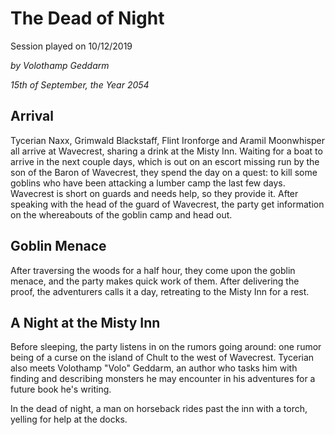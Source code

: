# The Dead of Night

Session played on 10/12/2019

*by Volothamp Geddarm*

*15th of September, the Year 2054*

## Arrival
Tycerian Naxx, Grimwald Blackstaff, Flint Ironforge and Aramil Moonwhisper all arrive at Wavecrest, sharing a drink at the Misty Inn. Waiting for a boat to arrive in the next couple days, which is out on an escort missing run by the son of the Baron of Wavecrest, they spend the day on a quest: to kill some goblins who have been attacking a lumber camp the last few days. Wavecrest is short on guards and needs help, so they provide it. After speaking with the head of the guard of Wavecrest, the party get information on the whereabouts of the goblin camp and head out.

## Goblin Menace
After traversing the woods for a half hour, they come upon the goblin menace, and the party makes quick work of them. After delivering the proof, the adventurers calls it a day, retreating to the Misty Inn for a rest. 

## A Night at the Misty Inn
Before sleeping, the party listens in on the rumors going around: one rumor being of a curse on the island of Chult to the west of Wavecrest. Tycerian also meets Volothamp "Volo" Geddarm, an author who tasks him with finding and describing monsters he may encounter in his adventures for a future book he's writing.

In the dead of night, a man on horseback rides past the inn with a torch, yelling for help at the docks.
